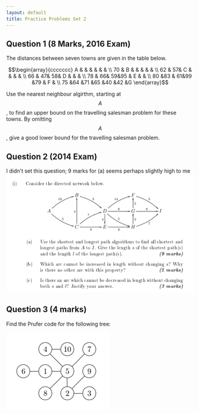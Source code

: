 ```yaml
---
layout: default
title: Practice Problems Set 2
---
```


Question 1 (8 Marks, 2016 Exam)
-----

The distances between seven towns are given in the table below.

$$\begin{array}{ccccccc}
A  &   &   &   &   &   &  \\
70 & B &   &   &   &   &  \\
62 & 57& C &   &   &   &  \\
66 & 47& 58& D &   &   &  \\
78 & 66& 59&95 & E &   &  \\
80 &83 & 61&99 &79 & F &  \\
75 &64 &71 &65 &40 &42 &G
\end{array}$$

Use the nearest neighbour algirthm, starting at $$A$$, to find an upper bound on the travelling salesman problem for these towns.  By omitting $$A$$, give a good lower bound for the travelling salesman problem.

Question 2 (2014 Exam)
------
I didn't set this question; 9 marks for (a) seems perhaps slightly high to me
![Screentshot of a question from the 2014 exam](Network2014.png)

Question 3 (4 marks)
------

Find the Prufer code for the following tree:

![A tree on 10 vertices](Tree.png)